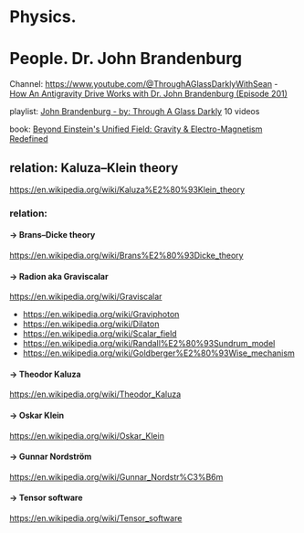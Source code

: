 # Physics.

# People. Dr. John Brandenburg
Channel: https://www.youtube.com/@ThroughAGlassDarklyWithSean - [How An Antigravity Drive Works with Dr. John Brandenburg (Episode 201)](https://youtu.be/U_ybjj6Awms)

playlist: [John Brandenburg - by: Through A Glass Darkly](https://www.youtube.com/playlist?list=PLE9XS-jLGjZZc3UeL3jIEHZSKRY9ItPht) 10 videos

book: [Beyond Einstein's Unified Field: Gravity & Electro-Magnetism Redefined](https://www.amazon.com/Beyond-Einsteins-Unified-Field-Electro-Magnetism/dp/1935487426)

## relation: Kaluza–Klein theory
https://en.wikipedia.org/wiki/Kaluza%E2%80%93Klein_theory

### relation:
#### -> Brans–Dicke theory
https://en.wikipedia.org/wiki/Brans%E2%80%93Dicke_theory

#### -> Radion aka Graviscalar
https://en.wikipedia.org/wiki/Graviscalar
- https://en.wikipedia.org/wiki/Graviphoton
- https://en.wikipedia.org/wiki/Dilaton
- https://en.wikipedia.org/wiki/Scalar_field
- https://en.wikipedia.org/wiki/Randall%E2%80%93Sundrum_model
- https://en.wikipedia.org/wiki/Goldberger%E2%80%93Wise_mechanism

#### -> Theodor Kaluza
https://en.wikipedia.org/wiki/Theodor_Kaluza

#### -> Oskar Klein
https://en.wikipedia.org/wiki/Oskar_Klein

#### -> Gunnar Nordström
https://en.wikipedia.org/wiki/Gunnar_Nordstr%C3%B6m

#### -> Tensor software
https://en.wikipedia.org/wiki/Tensor_software
